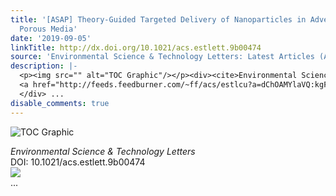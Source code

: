 ```yaml
---
title: '[ASAP] Theory-Guided Targeted Delivery of Nanoparticles in Advective Environmental
  Porous Media'
date: '2019-09-05'
linkTitle: http://dx.doi.org/10.1021/acs.estlett.9b00474
source: 'Environmental Science & Technology Letters: Latest Articles (ACS Publications)'
description: |-
  <p><img src="" alt="TOC Graphic"/></p><div><cite>Environmental Science & Technology Letters</cite></div><div>DOI: 10.1021/acs.estlett.9b00474</div><div class="feedflare">
  <a href="http://feeds.feedburner.com/~ff/acs/estlcu?a=dChOAMYlaVQ:kgFyJenF6lA:yIl2AUoC8zA"><img src="http://feeds.feedburner.com/~ff/acs/estlcu?d=yIl2AUoC8zA" border="0"></img></a>
  </div> ...
disable_comments: true
---
```

<p><img src="" alt="TOC Graphic"/></p><div><cite>Environmental Science & Technology Letters</cite></div><div>DOI: 10.1021/acs.estlett.9b00474</div><div class="feedflare">
<a href="http://feeds.feedburner.com/~ff/acs/estlcu?a=dChOAMYlaVQ:kgFyJenF6lA:yIl2AUoC8zA"><img src="http://feeds.feedburner.com/~ff/acs/estlcu?d=yIl2AUoC8zA" border="0"></img></a>
</div> ...
